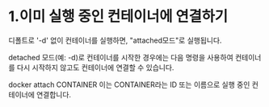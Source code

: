 <h1> 1.이미 실행 중인 컨테이너에 연결하기</h1>

디폴트로 '-d' 없이 컨테이너를 실행하면, "attached모드"로 실행됩니다.

detached 모드(예: -d)로 컨테이너를 시작한 경우에는 다음 명령을 사용하여 컨테이너를 다시 시작하지 않고도 컨테이너에 연결할 수 있습니다.

docker attach CONTAINER
이는 CONTAINER라는 ID 또는 이름으로 실행 중인 컨테이너에 연결합니다.

